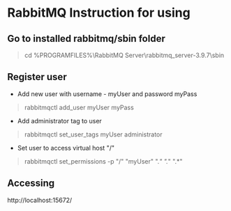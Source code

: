 # RabbitMQ Instruction for using

## Go to installed rabbitmq/sbin folder
> cd %PROGRAMFILES%\RabbitMQ Server\rabbitmq_server-3.9.7\sbin

## Register user
* Add new user with username - myUser and password myPass
> rabbitmqctl add_user myUser myPass
* Add administrator tag to user
> rabbitmqctl set_user_tags myUser administrator
* Set user to access virtual host "/"
> rabbitmqctl set_permissions -p "/" "myUser" ".*" ".*" ".*"

## Accessing 
http://localhost:15672/